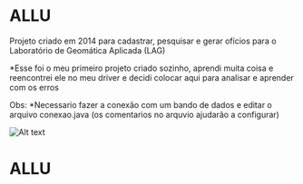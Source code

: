 # ALLU

Projeto criado em 2014 para cadastrar, pesquisar e gerar ofícios para o Laboratório de Geomática Aplicada (LAG)

*Esse foi o meu primeiro projeto criado sozinho, aprendi muita coisa e reencontrei ele no meu driver e decidi colocar aqui para analisar e aprender com os erros


Obs:
*Necessario fazer a conexão com um bando de dados e editar o arquivo conexao.java (os comentarios no arquvio ajudarão a configurar)

![Alt text](/../ALLU/ImagensALLU/login.jpg?raw=true "Optional Title")
# ALLU
